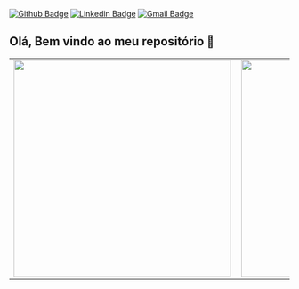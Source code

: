 [![Github Badge](https://img.shields.io/badge/-Github-000?style=flat-square&logo=Github&logoColor=white&link=https://github.com/Felipebb)](https://github.com/Felipebb)
[![Linkedin Badge](https://img.shields.io/badge/-LinkedIn-blue?style=flat-square&logo=Linkedin&logoColor=white&link=https://www.linkedin.com/in/felipe-bieluczyk-barrozo/)](https://www.linkedin.com/in/felipe-bieluczyk-barrozo/)
[![Gmail Badge](https://img.shields.io/badge/-Gmail-red?style=flat-square&logo=Gmail&logoColor=white&link=mailto:bieluczyk1998@gmail.com)](mailto:bieluczyk1998@gmail.com)

## Olá, Bem vindo ao meu repositório 👋

<!--
**Felipebb/Felipebb** is a ✨ _special_ ✨ repository because its `README.md` (this file) appears on your GitHub profile.
-->
<center>
<table>
  <tr>   
    <td><img width="390px" align="left" src="https://github-readme-stats.vercel.app/api/top-langs/?username=Felipebb&layout=compact&theme=dark& "/></td> 
    <td><img width="390px" align="left" src="https://github-readme-stats.vercel.app/api?username=Felipebb&show_icons=true&icon_color=dark&theme=dark"/></td> 
  </tr>
  </table>
  </center>

